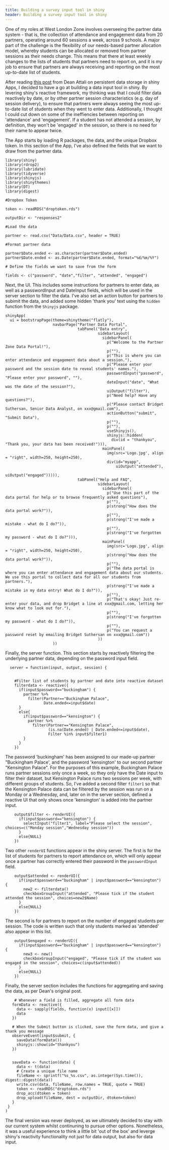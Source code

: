 ```yaml
---
title: Building a survey input tool in shiny
header: Building a survey input tool in shiny
---
```


One of my roles at West London Zone involves overseeing the partner data system - that is, the collection of attendance and engagement data from 20 partners, operating around 60 sessions a week, across 9 schools. A major part of the challenge is the flexibility of our needs-based partner allocation model, whereby students can be allocated or removed from partner sessions as their needs change. This means that there at least weekly changes to the lists of students that partners need to report on, and it is my job to ensure that partners are always receiving and reporting on the most up-to-date list of students.

After reading [this post](https://shiny.rstudio.com/articles/persistent-data-storage.html) from Dean Attali on persistent data storage in shiny Apps, I decided to have a go at building a data input tool in shiny. By levering shiny's reactive framework, my thinking was that I could filter data reactively by date, or by other partner session characteristics (e.g. day of session delivery), to ensure that partners were always seeing the most up-to-date list of students when they went to enter data. Additionally, I thought I could cut down on some of the ineffiencies between reporting on 'attendance' and 'engagement'. If a student has not attended a session, by definition, they won't be 'engaged' in the session, so there is no need for their name to appear twice.

The App starts by loading R packages, the data, and the unique Dropbox token. In this section of the App, I've also defined the fields that we want to draw from the partner data.

```
library(shiny)
library(rdrop2)
library(lubridate)
library(tidyverse)
library(shinyjs)
library(shinythemes)
library(DT)
library(digest)

#Dropbox Token 

token <- readRDS("droptoken.rds")

outputDir <- "responses2"

#Load the data

partner <- read.csv("Data/Data.csv", header = TRUE)

#Format partner data

partner$Date.ended <- as.character(partner$Date.ended)
partner$Date.ended <- as.Date(partner$Date.ended, format="%d/%m/%Y")

# Define the fields we want to save from the form

fields <- c("password", "date","filter", "attended", "engaged")
```

Next, the UI. This includes some instructions for partners to enter data, as well as a passwordInput and DateInput fields, which will be used in the server section to filter the data. I've also set an action button for partners to subimit the data, and added some hidden 'thank you' text using the `hidden` function from the `Shinyjs` package. 

```
shinyApp(
  ui = bootstrapPage(theme=shinytheme("flatly"),
                     navbarPage("Partner Data Portal",
                                tabPanel("Data entry",
                                         sidebarLayout(   
                                           sidebarPanel(
                                             p("Welcome to the Partner Zone Data Portal!"),
                                             p(""),
                                             p("This is where you can enter attendance and engagement data about a session."),
                                             p("Please enter your password and the session date to reveal students' names."),
                                             passwordInput("password", "Please enter your password", ""),
                                             dateInput("date", "What was the date of the session?"),
                                             uiOutput("filter"),
                                             p("Need help? Have any questions?"),
                                             p("Please contact Bridget Suthersan, Senior Data Analyst, on xxx@gmail.com"),
                                             actionButton("submit", "Submit Data"),
                                             p(""),
                                             p(""),
                                             useShinyjs(),
                                             shinyjs::hidden(
                                               div(id = "thankyou", "Thank you, your data has been received!"))),
                                           mainPanel(
                                             img(src='Logo.jpg', align = "right", width=250, height=250),
                                             div(id="myapp",
                                                 uiOutput("attended"),
                                                 uiOutput("engaged"))))),
                                tabPanel("Help and FAQ",
                                         sidebarLayout(   
                                           sidebarPanel(
                                             p("Use this part of the data portal for help or to browse frequently asked questions"),
                                             p(""),
                                             p(strong("How does the data portal work?")),
                                             p(""),
                                             p(strong("I've made a mistake - what do I do?")),
                                             p(""),
                                             p(strong("I've forgotten my password - what do I do?"))),
                                           mainPanel( 
                                             img(src='Logo.jpg', align = "right", width=250, height=250),
                                             p(strong("How does the data portal work?")),
                                             p(""),
                                             p("The data portal is where you can enter attendance and engagement data about our students. We use this portal to collect data for all our students from partners."),
                                             p(strong("I've made a mistake in my data entry! What do I do?")),
                                             p(""),
                                             p("That's okay! Just re-enter your data, and drop Bridget a line at xxx@gmail.com, letting her know what to look out for."),
                                             p(""),
                                             p(strong("I've forgotten my password - what do I do?")),
                                             p(""),
                                             p("You can request a password reset by emailing Bridget Suthersan on xxx@gmail.com"))
                                         ))
                     ))
```

Finally, the server function. This section starts by reactively filtering the underlying partner data, depending on the password input field.

```
  server = function(input, output, session) {
    
  
    #Filter list of students by partner and date into reactive dataset  
    filterdata <- reactive({
      if(input$password=="buckingham") { 
        partner %>%
          filter(Partner=="Buckingham Palace",
                 Date.ended<=input$date)
      }
      else{
        if(input$password=="kensington") {
          partner %>%
            filter(Partner=="Kensington Palace", 
                   (is.na(Date.ended) | Date.ended<=input$date),
                   Filter %in% input$filter1)
        }
      }
    })
   ```
The password 'buckingham' has been assigned to our made-up partner "Buckingham Palace', and the password 'kensington' to our second partner "Kensington Palace". For the purposes of this example, Buckingham Palace runs partner sessions only once a week, so they only have the Date input to filter their dataset, but Kensington Palace runs two sessions per week, with different groups of students. So, I've added a second filter `filter1` so that the Kensington Palace data can be filtered by the session was run on a Monday or a Wednesday, and, later on in the server section, defined a reactive UI that only shows once 'kensington' is added into the partner input.

```
    output$filter <- renderUI({
      if(input$password=="kensington") {
        selectInput("filter1", label="Please select the session", choices=c("Monday session","Wednesday session"))
      }
      else{NULL}
    })
```

Two other `renderUI` functions appear in the shiny server. The first is for the list of students for partners to report attendance on, which will only appear once a partner has correctly entered their password in the `passwordInput` field. 

```
    output$attended <- renderUI({
      if(input$password=="buckingham" | input$password=="kensington") {
        new2 <- filterdata()
        checkboxGroupInput("attended", "Please tick if the student attended the session", choices=new2$Name)
      }
      else{NULL}
    })
```

The second is for partners to report on the number of engaged students per session. The code is written such that only students marked as 'attended' also appear in this list.

```
    output$engaged <- renderUI({
      if(input$password=="buckingham" | input$password=="kensington") {
        new3 <- new()
        checkboxGroupInput("engaged", "Please tick if the student was engaged in the session", choices=c(input$attended))
      }
      else{NULL}
    })
 ```
 
 Finally, the server section includes the functions for aggregating and saving the data, as per Dean's original post.
 
 ```
     # Whenever a field is filled, aggregate all form data
    formData <- reactive({
      data <- sapply(fields, function(x) input[[x]])
      data
    })
    
    # When the Submit button is clicked, save the form data, and give a thank you message
    observeEvent(input$submit, {
      saveData(formData())
      shinyjs::show(id="thankyou")
    })
    
    
    saveData <- function(data) {
      data <- t(data)
      # Create a unique file name
      fileName <- sprintf("%s_%s.csv", as.integer(Sys.time()), digest::digest(data))
      write.csv(data, fileName, row.names = TRUE, quote = TRUE)
      token <- readRDS("droptoken.rds")
      drop_acc(dtoken = token)    
      drop_upload(fileName, dest = outputDir, dtoken=token)
    }
  }
)
```

The final version was never deployed, as we ultimately decided to stay with our current system whilst continuning to pursue other options. Nonetheless, it was a useful experience to think a little bit 'out of the box' and leverge shiny's reactivity functionality not just for data output, but also for data input.

